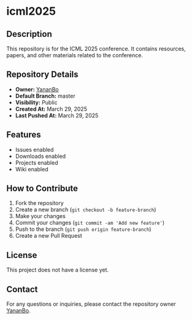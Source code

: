 # icml2025

## Description
This repository is for the ICML 2025 conference. It contains resources, papers, and other materials related to the conference.

## Repository Details
- **Owner:** [YananBo](https://github.com/YananBo)
- **Default Branch:** master
- **Visibility:** Public
- **Created At:** March 29, 2025
- **Last Pushed At:** March 29, 2025

## Features
- Issues enabled
- Downloads enabled
- Projects enabled
- Wiki enabled

## How to Contribute
1. Fork the repository
2. Create a new branch (`git checkout -b feature-branch`)
3. Make your changes
4. Commit your changes (`git commit -am 'Add new feature'`)
5. Push to the branch (`git push origin feature-branch`)
6. Create a new Pull Request

## License
This project does not have a license yet.

## Contact
For any questions or inquiries, please contact the repository owner [YananBo](https://github.com/YananBo).
